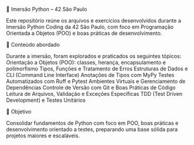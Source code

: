 📌 Imersão Python – 42 São Paulo

Este repositório reúne os arquivos e exercícios desenvolvidos durante a Imersão Python Coding da 42 São Paulo, com foco em Programação Orientada a Objetos (POO) e boas práticas de desenvolvimento.

🚀 Conteúdo abordado

Durante a imersão, foram explorados e praticados os seguintes tópicos:
Orientação a Objetos (POO): classes, herança, encapsulamento e polimorfismo
Tipos, Funções e Tratamento de Erros
Estruturas de Dados e CLI (Command Line Interface)
Anotações de Tipos com MyPy
Testes Automatizados com Ruff e Pytest
Ambientes Virtuais e Gerenciamento de Dependências
Controle de Versão com Git e Boas Práticas de Código
Leitura de Arquivos, Validação e Exceções Específicas
TDD (Test Driven Development) e Testes Unitários

🎯 Objetivo

Consolidar fundamentos de Python com foco em POO, boas práticas e desenvolvimento orientado a testes, preparando uma base sólida para projetos maiores e escaláveis.
